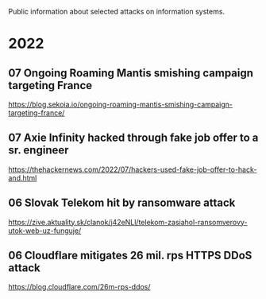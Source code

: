 Public information about selected attacks on information systems.

# 2022

## 07 Ongoing Roaming Mantis smishing campaign targeting France

https://blog.sekoia.io/ongoing-roaming-mantis-smishing-campaign-targeting-france/

## 07 Axie Infinity hacked through fake job offer to a sr. engineer

https://thehackernews.com/2022/07/hackers-used-fake-job-offer-to-hack-and.html

## 06 Slovak Telekom hit by ransomware attack

https://zive.aktuality.sk/clanok/j42eNLl/telekom-zasiahol-ransomverovy-utok-web-uz-funguje/

## 06 Cloudflare mitigates 26 mil. rps HTTPS DDoS attack

https://blog.cloudflare.com/26m-rps-ddos/
